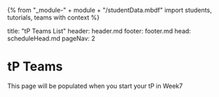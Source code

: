 {% from "_module-" + module + "/studentData.mbdf" import students, tutorials, teams with context %}

<frontmatter>
title: "tP Teams List"
header: header.md
footer: footer.md
head: scheduleHead.md
pageNav: 2
</frontmatter>

# tP Teams

This page will be populated when you start your tP in Week7

<!--
The full team details page is not available yet. In the meantime ==see [here](https://docs.google.com/spreadsheets/d/e/2PACX-1vS2dnrQeML5iWI4aV01Du7qqZEWrn2FvsyUNM21nTb6Nt67iRvbOJ-RjzddY32fQQZQVWuCyYaIieZC/pubhtml?gid=2018493570&single=true)== for the temporary list.



{% macro get_team_start(team_id, team_org, team_repo, team_website) %}
<div class="container">
<div class="row">
<div class="col border">

### {{ team_id }} <small>[:fab-github:]({{ team_repo }}) [:fas-home:]({{ team_website }}) [:fas-code-branch:](https://github.com/nus-{{ module | lower }}-{{ semester }}/{{ tp_repo_name }}/pulls?utf8=%E2%9C%93&q=is%3Apr+is%3Aopen+{{ team_id }}) [:far-comment:]({{ team_repo }}/issues/new)</small> [<img src="{{ team_repo }}/workflows/Java%20CI/badge.svg">]({{ team_repo }}/actions)

<span tags="m--cs2103 m--tic4002">

<img src="{{ team_website }}/images/Ui.png" width="750" onerror="this.src='images/placeholder-large.png';" /><p/>
</span>
<span tags="m--cs2103 m--tic4001 m--tic4002">
**Project notes** (internal): {% if teams[team_id] != '' %}see [here]({{ teams[team_id] }}){% else %}N/A{% endif %}
</span>
</div>
</div>
<div class="row">
{% endmacro %}


{% macro get_team_end(team_id) %}
</div>
</div>
<p/>
{% endmacro %}


{% macro get_student_content(name, username, team_repo, team_website) %}
<div class="col text-center border">

**{{ name }}**<br>
<sup>[`{{ username }}`](https://github.com/{{ username }})</sup><br>
<img style="border-radius: 8px;" src="{{ team_website }}/images/{{ username | lower }}.png" width="120"  onerror="this.src='images/placeholder-small.png';"/><br>[:fas-file-powerpoint:]({{ team_website }}/team/{{ username | lower }}.html) [:fas-code:](https://nus-{{ module }}-{{ semester }}.github.io/tp-dashboard/#breakdown=true&search={{ username | lower }}) [:fas-code-branch:]({{ team_repo }}/pulls?q=is%3Apr+author%3A{{ username }})
</div>
{% endmacro %}

{% set panel_contents = "" %}
{% set team_contents = "" %}
{% set current_team = "" %}

{% for tutorial in tutorials  %}
  {% for student in students  %}

    {% set student_team = student[1] %}
    {% set student_tutorial = 'TIC4001-F18' if tic4001 else student_team.slice(0, -2) %}
    {% set student_name = student[0] %}
    {% set student_username = student[2] %}
    {% set team_org = semester + '-' + student_team %}
    {% set team_website = "https://" + team_org + ".github.io/" + tp_repo_name %}
    {% set team_repo = "https://github.com/" + team_org + "/" + tp_repo_name %}

    {% if student_tutorial == tutorial %}
      {% if current_team != student_team %}
        {% if current_team != "" %}
        {% set team_end %} {{ get_team_end() }} {% endset %}
          {% set panel_contents = panel_contents + team_contents + team_end %}
        {% endif %}
        {% set current_team = student_team %}
        {% set team_contents %} {{ get_team_start(student_team, team_org, team_repo, team_website) }} {% endset %}
      {% endif %}
        {% set student_contents %}{{ get_student_content(student_name, student_username, team_repo, team_website) }}{% endset %}
        {% set team_contents = team_contents + student_contents %}
    {% endif %}

  {% endfor %}
  {% set team_end %} {{ get_team_end() }} {% endset %}
  {% set panel_contents = panel_contents + team_contents + team_end %}

<panel type="seamless" header="## {{ tutorial }}" {{ "expanded" if tic4001 else ""}} no-close>
{{ panel_contents }}
</panel>

  {% set panel_contents = "" %}
  {% set team_contents = "" %}
  {% set current_team = "" %}
{% endfor %}

-->
